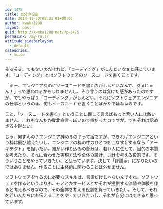 ```yaml
---
id: 1475
title: 自分の役割
date: 2014-12-20T08:21:01+00:00
author: kwaka1208
layout: post
guid: http://kwaka1208.net/?p=1475
permalink: /my-roll/
attitude_sidebarlayout:
  - default
categories:
  - voice
---
```

<p>
そろそろ、でもないのだけれど、「コーディング」がしんどいなぁと感じています。「コーディング」とはソフトウェアのソースコードを書くことです。
</p>
<p>
「えー、エンジニアなのにソースコードを書くのがしんどいなんて、ダメじゃん！」って思われるかもしれませんし、そう言うのは負けた感があったのですが、でもやっぱり「コーディング」がしんどい。それにソフトウェアエンジニアの仕事というのは、何もソースコードを書くことばかりではないのです。
</p>
<p>
こと、「ソースコードを書く」ということに関して言えばもっと若い人には敵いません。これもなんだか敗北宣言っぽいので嫌だったのですが、でもそれは認めざるを得ない。
</p>
<p>
じゃ、何すんの？エンジニア辞めるの？って話ですが、できればエンジニアという枠は飛び越えたいし、エンジニアの枠の中のひとつをこなすとするなら「アーキテクト」を担いたい。細かい作り込みの部分は、若い人に任せて、目的の本質を考えたり、それに合わせた実現方法や全体の設計、方針を考える役割です。そういうことをやっていきたい、と思っています。決して「評論家」になりたいのではありません、作ることに主体的に関わることは外せません。
</p>
<p>
ソフトウェアを作るのに必要なスキルは、言語だけじゃないんですね。ソフトウェアを作るというよりも、モノとかサービスとかそれが提供する価値や体験を作ると考えるべきなので、その全体を考える役割を負っていきたい。そして、それを若い人たちにも伝えることをやっていきたいし、それが自分にはできると思っています。
</p>